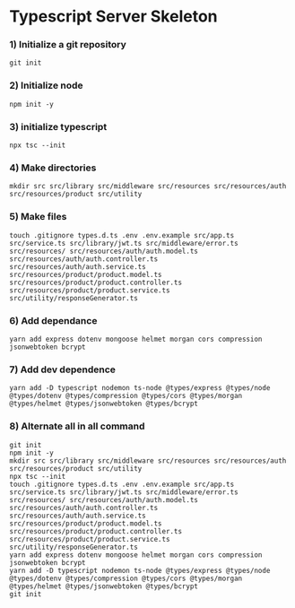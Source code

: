 # Typescript Server Skeleton

### 1) Initialize a git repository

```ch
git init
```

### 2) Initialize node

```ch
npm init -y
```

### 3) initialize typescript

```ch
npx tsc --init
```

### 4) Make directories

```ch
mkdir src src/library src/middleware src/resources src/resources/auth src/resources/product src/utility
```

### 5) Make files

```ch
touch .gitignore types.d.ts .env .env.example src/app.ts src/service.ts src/library/jwt.ts src/middleware/error.ts src/resources/ src/resources/auth/auth.model.ts src/resources/auth/auth.controller.ts src/resources/auth/auth.service.ts src/resources/product/product.model.ts src/resources/product/product.controller.ts src/resources/product/product.service.ts src/utility/responseGenerator.ts
```

### 6) Add dependance

```ch
yarn add express dotenv mongoose helmet morgan cors compression  jsonwebtoken bcrypt
```

### 7) Add dev dependence

```ch
yarn add -D typescript nodemon ts-node @types/express @types/node @types/dotenv @types/compression @types/cors @types/morgan @types/helmet @types/jsonwebtoken @types/bcrypt
```

### 8) Alternate all in all command

```ch
git init
npm init -y
mkdir src src/library src/middleware src/resources src/resources/auth src/resources/product src/utility
npx tsc --init
touch .gitignore types.d.ts .env .env.example src/app.ts src/service.ts src/library/jwt.ts src/middleware/error.ts src/resources/ src/resources/auth/auth.model.ts src/resources/auth/auth.controller.ts src/resources/auth/auth.service.ts src/resources/product/product.model.ts src/resources/product/product.controller.ts src/resources/product/product.service.ts src/utility/responseGenerator.ts
yarn add express dotenv mongoose helmet morgan cors compression  jsonwebtoken bcrypt
yarn add -D typescript nodemon ts-node @types/express @types/node @types/dotenv @types/compression @types/cors @types/morgan @types/helmet @types/jsonwebtoken @types/bcrypt
git init
```
